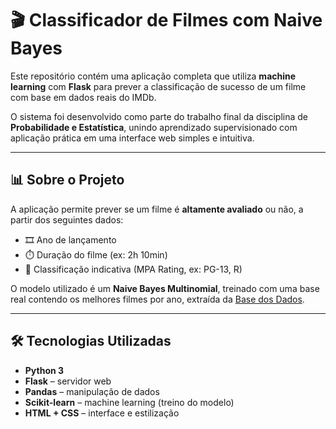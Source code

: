 # 🎬 Classificador de Filmes com Naive Bayes

Este repositório contém uma aplicação completa que utiliza **machine learning** com **Flask** para prever a classificação de sucesso de um filme com base em dados reais do IMDb.

O sistema foi desenvolvido como parte do trabalho final da disciplina de **Probabilidade e Estatística**, unindo aprendizado supervisionado com aplicação prática em uma interface web simples e intuitiva.

---

## 📊 Sobre o Projeto

A aplicação permite prever se um filme é **altamente avaliado** ou não, a partir dos seguintes dados:

- 🎞️ Ano de lançamento  
- ⏱️ Duração do filme (ex: 2h 10min)  
- 🔞 Classificação indicativa (MPA Rating, ex: PG-13, R)

O modelo utilizado é um **Naive Bayes Multinomial**, treinado com uma base real contendo os melhores filmes por ano, extraída da [Base dos Dados](https://basedosdados.org/).

---

## 🛠️ Tecnologias Utilizadas

- **Python 3**
- **Flask** – servidor web
- **Pandas** – manipulação de dados
- **Scikit-learn** – machine learning (treino do modelo)
- **HTML + CSS** – interface e estilização

